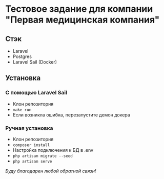 # Тестовое задание для компании "Первая медицинская компания"

## Стэк
* Laravel
* Postgres
* Laravel Sail (Docker)

## Установка

### С помощью Laravel Sail

* Клон репозитория
* ```make run```
* Если возникла ошибка, перезапустите демон докера

### Ручная установка

* Клон репозитория
* ```composer install```
* Настройка подключения к БД в .env
* ```php artisan migrate --seed```
* ```php artisan serve```

_*Буду благодарен любой обратной связи!*_
